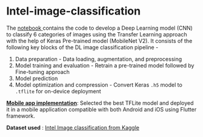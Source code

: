 # Intel-image-classification
The [notebook ](https://github.com/chaiti93/Intel-image-classification-tensorflow-keras/blob/main/Intel_image_classification.ipynb) contains the code to develop a Deep Learning model (CNN) to classify 6 categories of images using the Transfer Learning approach with the help of Keras Pre-trained model (MobileNet V2). It consists of the following key blocks of the DL image classification pipeline -
1. Data preparation - Data loading, augmentation, and preprocessing
2. Model training and evaluation - Retrain a pre-trained model followed by Fine-tuning approach
3. Model prediction
4. Model optimization and compression - Convert Keras `.h5` model to `.tflite` for on-device deployment

 [**Mobile app implementation**](https://github.com/chaiti93/Flutter-intel-image-classify-app): Selected the best TFLite model and deployed it in a mobile application compatible with both Android and iOS using Flutter framework.

**Dataset used** : [Intel Image classification from Kaggle](https://www.kaggle.com/puneet6060/intel-image-classification)
